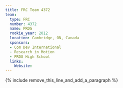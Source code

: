 ```yaml
---
title: FRC Team 4372
team:
  type: FRC
  number: 4372
  name: PRDG
  rookie_year: 2012
  location: Cambridge, ON, Canada
  sponsors:
  - Com Dev International
  - Research in Motion
  - PRDG High School
  links:
    Website:
---
```


{% include remove_this_line_and_add_a_paragraph %}